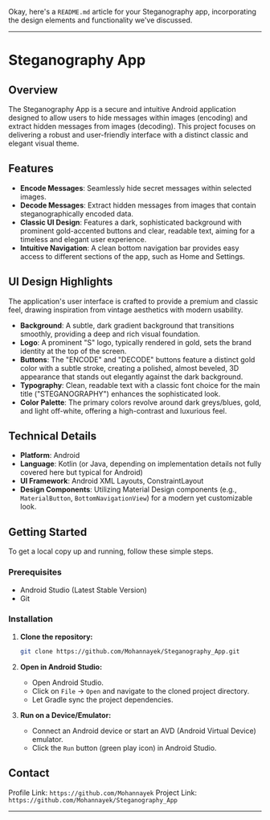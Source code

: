 Okay, here's a `README.md` article for your Steganography app, incorporating the design elements and functionality we've discussed.

---

# Steganography App

## Overview

The Steganography App is a secure and intuitive Android application designed to allow users to hide messages within images (encoding) and extract hidden messages from images (decoding). This project focuses on delivering a robust and user-friendly interface with a distinct classic and elegant visual theme.

## Features

* **Encode Messages**: Seamlessly hide secret messages within selected images.
* **Decode Messages**: Extract hidden messages from images that contain steganographically encoded data.
* **Classic UI Design**: Features a dark, sophisticated background with prominent gold-accented buttons and clear, readable text, aiming for a timeless and elegant user experience.
* **Intuitive Navigation**: A clean bottom navigation bar provides easy access to different sections of the app, such as Home and Settings.

## UI Design Highlights

The application's user interface is crafted to provide a premium and classic feel, drawing inspiration from vintage aesthetics with modern usability.

* **Background**: A subtle, dark gradient background that transitions smoothly, providing a deep and rich visual foundation.
* **Logo**: A prominent "S" logo, typically rendered in gold, sets the brand identity at the top of the screen.
* **Buttons**: The "ENCODE" and "DECODE" buttons feature a distinct gold color with a subtle stroke, creating a polished, almost beveled, 3D appearance that stands out elegantly against the dark background.
* **Typography**: Clean, readable text with a classic font choice for the main title ("STEGANOGRAPHY") enhances the sophisticated look.
* **Color Palette**: The primary colors revolve around dark greys/blues, gold, and light off-white, offering a high-contrast and luxurious feel.

## Technical Details

* **Platform**: Android
* **Language**: Kotlin (or Java, depending on implementation details not fully covered here but typical for Android)
* **UI Framework**: Android XML Layouts, ConstraintLayout
* **Design Components**: Utilizing Material Design components (e.g., `MaterialButton`, `BottomNavigationView`) for a modern yet customizable look.

## Getting Started

To get a local copy up and running, follow these simple steps.

### Prerequisites

* Android Studio (Latest Stable Version)
* Git

### Installation

1.  **Clone the repository:**
    ```bash
    git clone https://github.com/Mohannayek/Steganography_App.git
    
    ```
2.  **Open in Android Studio:**
    * Open Android Studio.
    * Click on `File` -> `Open` and navigate to the cloned project directory.
    * Let Gradle sync the project dependencies.

3.  **Run on a Device/Emulator:**
    * Connect an Android device or start an AVD (Android Virtual Device) emulator.
    * Click the `Run` button (green play icon) in Android Studio.

## Contact
Profile Link: `https://github.com/Mohannayek`
Project Link: `https://github.com/Mohannayek/Steganography_App`

---
